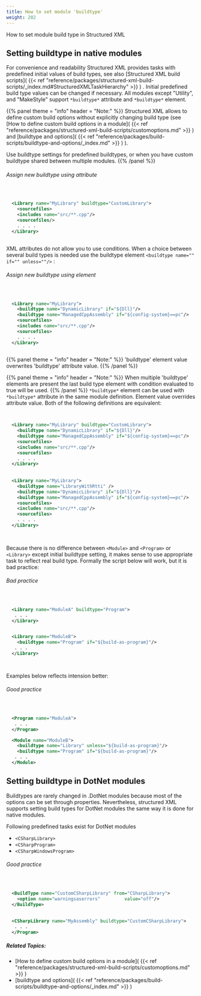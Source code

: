 ```yaml
---
title: How to set module 'buildtype'
weight: 202
---
```


How to set module build type in Structured XML

<a name="SXMLSetBuildType"></a>
## Setting buildtype in native modules ##

For convenience and readability Structured XML provides tasks with predefined initial values of build types, see also [Structured XML build scripts]( {{< ref "reference/packages/structured-xml-build-scripts/_index.md#StructuredXMLTaskHierarchy" >}} ) .
Initial predefined build type values can be changed if necessary. All modules except &quot;Utility&quot;, and &quot;MakeStyle&quot; support ` *buildtype* ` attribute and ` *buildtype* ` element.


{{% panel theme = "info" header = "Note:" %}}
Structured XML allows to define custom build options without explicitly changing build type
(see [How to define custom build options in a module]( {{< ref "reference/packages/structured-xml-build-scripts/customoptions.md" >}} )  and  [buildtype and options]( {{< ref "reference/packages/build-scripts/buildtype-and-options/_index.md" >}} ) ).

Use buildtype settings for predefined buildtypes, or when you have custom buildtype shared between multiple modules.
{{% /panel %}}
###### Assign new buildtype using attribute ######

```xml

          
  <Library name="MyLibrary" buildtype="CustomLibrary">
    <sourcefiles>
    <includes name="src/**.cpp"/>
    <sourcefiles/>
    . . . .
  </Library>
            

```
XML attributes do not allow you to use conditions. When a choice between several build types is needed use the buildtype element `<buildtype name="" if="" unless=""/>` :

###### Assign new buildtype using element ######

```xml

          
  <Library name="MyLibrary">
    <buildtype name="DynamicLibrary" if="${Dll}"/>
    <buildtype name="ManagedCppAssembly" if="${config-system}==pc"/>
    <sourcefiles>
    <includes name="src/**.cpp"/>
    <sourcefiles>
    . . . .
  </Library>
            

```

{{% panel theme = "info" header = "Note:" %}}
&#39;buildtype&#39; element value overwrites &#39;buildtype&#39; attribute value.
{{% /panel %}}

{{% panel theme = "info" header = "Note:" %}}
When multiple &#39;buildtype&#39; elements are present the last build type element with condition evaluated to true will be used.
{{% /panel %}}
 ` *buildtype* `  element can be used with  ` *buildtype* ` attribute in the same module definition. Element value overrides attribute value. Both of the following definitions are equivalent:


```xml

          
  <Library name="MyLibrary" buildtype="CustomLibrary">
    <buildtype name="DynamicLibrary" if="${Dll}"/>
    <buildtype name="ManagedCppAssembly" if="${config-system}==pc"/>
    <sourcefiles>
    <includes name="src/**.cpp"/>
    <sourcefiles>
    . . . .
  </Library>
            
            
  <Library name="MyLibrary">
    <buildtype name="LibraryWithRtti" />
    <buildtype name="DynamicLibrary" if="${Dll}"/>
    <buildtype name="ManagedCppAssembly" if="${config-system}==pc"/>
    <sourcefiles>
    <includes name="src/**.cpp"/>
    <sourcefiles>
    . . . .
  </Library>
            
            

```
Because there is no difference between `<Module>`  and  `<Program>`  or  `<Library>` except initial buildtype setting, it makes sense to use appropriate task to reflect real build type. Formally the script below will work, but it is bad practice:

###### Bad practice ######

```xml

          
  <Library name="ModuleA" buildtype="Program">
   . . .
  </Library>


  <Library name="ModuleB">
    <buildtype name="Program" if="${build-as-program}"/>
   . . .
  </Library>

            

```
Examples below reflects intension better:

###### Good practice ######

```xml

          
  <Program name="ModuleA">
   . . .
  </Program>

  <Module name="ModuleB">
    <buildtype name="Library" unless="${build-as-program}"/>
    <buildtype name="Program" if="${build-as-program}"/>
   . . .
  </Module>

```
<a name="SXMLSetBuildTypeForDotNet"></a>
## Setting buildtype in DotNet modules ##

Buildtypes are rarely changed in .DotNet modules because most of the options can be set through properties.
Nevertheless, structured XML supports setting build types for DotNet modules the same way it is done for native modules.

Following predefined tasks exist for DotNet modules

 - `<CSharpLibrary>`
 - `<CSharpProgram>`
 - `<CSharpWindowsProgram>`

###### Good practice ######

```xml

          
  <BuildType name="CustomCSharpLibrary" from="CSharpLibrary">
    <option name="warningsaserrors"         value="off"/>
  </BuildType>
          
          
  <CSharpLibrary name="MyAssembly" buildtype="CustomCSharpLibrary">
   . . .
  </Program>


```

##### Related Topics: #####
-  [How to define custom build options in a module]( {{< ref "reference/packages/structured-xml-build-scripts/customoptions.md" >}} ) 
-  [buildtype and options]( {{< ref "reference/packages/build-scripts/buildtype-and-options/_index.md" >}} ) 
